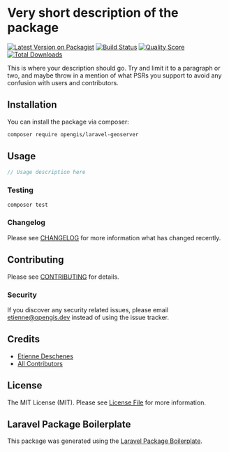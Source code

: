 # Very short description of the package

[![Latest Version on Packagist](https://img.shields.io/packagist/v/opengis/laravel-geoserver.svg?style=flat-square)](https://packagist.org/packages/opengis/laravel-geoserver)
[![Build Status](https://img.shields.io/travis/opengis/laravel-geoserver/master.svg?style=flat-square)](https://travis-ci.org/opengis/laravel-geoserver)
[![Quality Score](https://img.shields.io/scrutinizer/g/opengis/laravel-geoserver.svg?style=flat-square)](https://scrutinizer-ci.com/g/opengis/laravel-geoserver)
[![Total Downloads](https://img.shields.io/packagist/dt/opengis/laravel-geoserver.svg?style=flat-square)](https://packagist.org/packages/opengis/laravel-geoserver)

This is where your description should go. Try and limit it to a paragraph or two, and maybe throw in a mention of what PSRs you support to avoid any confusion with users and contributors.

## Installation

You can install the package via composer:

```bash
composer require opengis/laravel-geoserver
```

## Usage

``` php
// Usage description here
```

### Testing

``` bash
composer test
```

### Changelog

Please see [CHANGELOG](CHANGELOG.md) for more information what has changed recently.

## Contributing

Please see [CONTRIBUTING](CONTRIBUTING.md) for details.

### Security

If you discover any security related issues, please email etienne@opengis.dev instead of using the issue tracker.

## Credits

- [Etienne Deschenes](https://github.com/opengis)
- [All Contributors](../../contributors)

## License

The MIT License (MIT). Please see [License File](LICENSE.md) for more information.

## Laravel Package Boilerplate

This package was generated using the [Laravel Package Boilerplate](https://laravelpackageboilerplate.com).